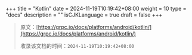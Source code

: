 +++
title = "Kotlin"
date = 2024-11-19T10:19:42+08:00
weight = 10
type = "docs"
description = ""
isCJKLanguage = true
draft = false
+++

> 原文：[https://grpc.io/docs/platforms/android/kotlin/](https://grpc.io/docs/platforms/android/kotlin/)
>
> 收录该文档的时间：`2024-11-19T10:19:42+08:00`

